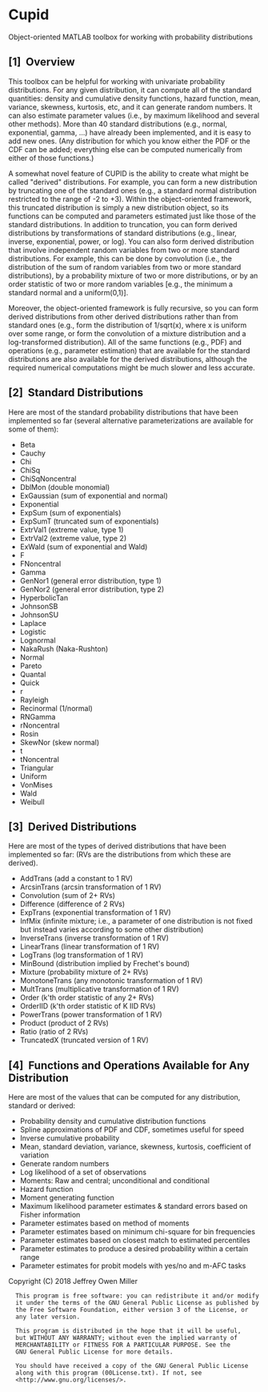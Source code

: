 # Cupid
Object-oriented MATLAB toolbox for working with probability distributions

[1]  Overview
------------------------

This toolbox can be helpful for working with univariate probability distributions.
For any given distribution, it can compute all of the standard quantities: density and
cumulative density functions, hazard function, mean, variance, skewness, kurtosis, etc,
and it can generate random numbers.
It can also estimate parameter values (i.e., by maximum likelihood and
several other methods).
More than 40 standard distributions (e.g., normal, exponential, gamma, ...) have already
been implemented, and it is easy to add new ones.
(Any distribution for which you know either the PDF or the CDF can be added; everything
else can be computed numerically from either of those functions.)

A somewhat novel feature of CUPID is the ability to create what might be called
"derived" distributions.
For example, you can form a new distribution by truncating one of the standard ones
(e.g., a standard normal distribution restricted to the range of -2 to +3).
Within the object-oriented framework, this truncated distribution is simply a new
distribution object, so its functions can be computed and parameters estimated
just like those of the standard distributions.
In addition to truncation, you can form derived distributions by transformations of
standard distributions (e.g., linear, inverse, exponential, power, or log).
You can also form derived distribution that involve independent random variables
from two or more standard distributions.
For example, this can be done by convolution (i.e., the distribution of the sum
of random variables from two or more standard distributions),
by a probability mixture of two or more distributions,
or by an order statistic of two or more random variables
[e.g., the minimum a standard normal and a uniform(0,1)].

Moreover, the object-oriented framework is fully recursive, so you can form derived
distributions from other derived distributions rather than from standard ones (e.g., form
the distribution of 1/sqrt(x), where x is uniform over some range, or form the
convolution of a mixture distribution and a log-transformed distribution).
All of the same functions (e.g., PDF) and operations (e.g., parameter estimation)
that are available for the standard distributions are also available for the
derived distributions, although the required numerical computations might
be much slower and less accurate.

[2]  Standard Distributions
---------------------------

Here are most of the standard probability distributions that have been implemented so far
(several alternative parameterizations are available for some of them):

* Beta
* Cauchy
* Chi
* ChiSq
* ChiSqNoncentral
* DblMon (double monomial)
* ExGaussian (sum of exponential and normal)
* Exponential
* ExpSum (sum of exponentials)
* ExpSumT (truncated sum of exponentials)
* ExtrVal1 (extreme value, type 1)
* ExtrVal2 (extreme value, type 2)
* ExWald (sum of exponential and Wald)
* F
* FNoncentral
* Gamma
* GenNor1 (general error distribution, type 1)
* GenNor2 (general error distribution, type 2)
* HyperbolicTan
* JohnsonSB
* JohnsonSU
* Laplace
* Logistic
* Lognormal
* NakaRush (Naka-Rushton)
* Normal
* Pareto
* Quantal
* Quick
* r
* Rayleigh
* Recinormal (1/normal)
* RNGamma
* rNoncentral
* Rosin
* SkewNor (skew normal)
* t
* tNoncentral
* Triangular
* Uniform
* VonMises
* Wald
* Weibull


[3]  Derived Distributions
---------------------------

Here are most of the types of derived distributions that have been implemented so far:
(RVs are the distributions from which these are derived).

* AddTrans (add a constant to 1 RV)
* ArcsinTrans (arcsin transformation of 1 RV)
* Convolution (sum of 2+ RVs)
* Difference (difference of 2 RVs)
* ExpTrans (exponential transformation of 1 RV)
* InfMix (infinite mixture; i.e., a parameter of one distribution is not fixed but instead varies according to some other distribution)
* InverseTrans (inverse transformation of 1 RV)
* LinearTrans (linear transformation of 1 RV)
* LogTrans (log transformation of 1 RV)
* MinBound (distribution implied by Frechet's bound)
* Mixture (probability mixture of 2+ RVs)
* MonotoneTrans (any monotonic transformation of 1 RV)
* MultTrans (multiplicative transformation of 1 RV)
* Order (k'th order statistic of any 2+ RVs)
* OrderIID (k'th order statistic of K IID RVs)
* PowerTrans (power transformation of 1 RV)
* Product (product of 2 RVs)
* Ratio (ratio of 2 RVs)
* TruncatedX (truncated version of 1 RV)

[4]  Functions and Operations Available for Any Distribution
------------------------------------------------------------

Here are most of the values that can be computed for any distribution, standard or derived:

* Probability density and cumulative distribution functions
* Spline approximations of PDF and CDF, sometimes useful for speed
* Inverse cumulative probability
* Mean, standard deviation, variance, skewness, kurtosis, coefficient of variation
* Generate random numbers
* Log likelihood of a set of observations
* Moments: Raw and central; unconditional and conditional
* Hazard function
* Moment generating function
* Maximum likelihood parameter estimates & standard errors based on Fisher information
* Parameter estimates based on method of moments
* Parameter estimates based on minimum chi-square for bin frequencies
* Parameter estimates based on closest match to estimated percentiles
* Parameter estimates to produce a desired probability within a certain range
* Parameter estimates for probit models with yes/no and m-AFC tasks

Copyright (C) 2018 Jeffrey Owen Miller
  
      This program is free software: you can redistribute it and/or modify
      it under the terms of the GNU General Public License as published by
      the Free Software Foundation, either version 3 of the License, or
      any later version.
  
      This program is distributed in the hope that it will be useful,
      but WITHOUT ANY WARRANTY; without even the implied warranty of
      MERCHANTABILITY or FITNESS FOR A PARTICULAR PURPOSE. See the
      GNU General Public License for more details.
  
      You should have received a copy of the GNU General Public License
      along with this program (00License.txt). If not, see 
      <http://www.gnu.org/licenses/>.
 
